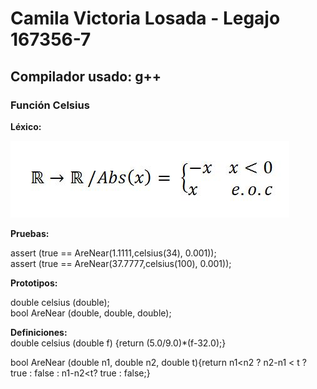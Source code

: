 # Camila Victoria Losada - Legajo 167356-7
## Compilador usado: g++
### Función Celsius
**Léxico:**  

![Funcion Absoluto](https://github.com/closada/AED/blob/master/Imgs/ABS.JPG)  

**Pruebas:**  

assert (true == AreNear(1.1111,celsius(34), 0.001));  
assert (true == AreNear(37.7777,celsius(100), 0.001));  

**Prototipos:**  

double celsius (double);  
bool AreNear (double, double, double);  

**Definiciones:**  
double celsius (double f) {return (5.0/9.0)*(f-32.0);}

bool AreNear (double n1, double n2, double t){return
n1<n2 ? n2-n1 < t ? true : false : n1-n2<t? true : false;}

